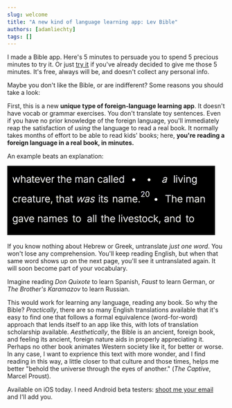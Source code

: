 ```yaml
---
slug: welcome
title: "A new kind of language learning app: Lev Bible"
authors: [adamliechty]
tags: []
---
```


I made a Bible app. Here's 5 minutes to persuade you to spend 5 precious minutes to try it. Or just [try it](/docs/about) if you've already decided to give me those 5 minutes. It's free, always will be, and doesn't collect any personal info.

Maybe you don't like the Bible, or are indifferent? Some reasons you should take a look:

First, this is a new **unique type of foreign-language learning app**. It doesn't have vocab or grammar exercises. You don't translate toy sentences. Even if you have no prior knowledge of the foreign language, you'll immediately reap the satisfaction of *using* the language to read a real book. It normally takes months of effort to be able to read kids' books; here, **you're reading a foreign language in a real book, in minutes.**

An example beats an explanation:

![Un-translating some of the Hebrew Bible: whatever the man/adam called a living creature/nephesh khayyah, that was its name/shm](/img/lev-sample.gif)

If you know nothing about Hebrew or Greek, untranslate *just one word*. You won't lose any comprehension. You'll keep reading English, but when that same word shows up on the next page, you'll see it untranslated again. It will soon become part of your vocabulary.

Imagine reading *Don Quixote* to learn Spanish, *Faust* to learn German, or *The Brother's Karamazov* to learn Russian.

This would work for learning any language, reading any book. So why the Bible? *Practically*, there are so many English translations available that it's easy to find one that follows a formal equivalence (word-for-word) approach that lends itself to an app like this, with lots of translation scholarship available. *Aesthetically*, the Bible is an ancient, foreign book, and feeling its ancient, foreign nature aids in properly appreciating it. Perhaps no other book animates Western society like it, for better or worse. In any case, I want to exprience this text with more wonder, and I find reading in this way, a little closer to that culture and those times, helps me better "behold the universe through the eyes of another." (*The Captive*, Marcel Proust).

Available on iOS today. I need Android beta testers: [shoot me your email](mailto:levitable.org@gmail.com) and I'll add you.